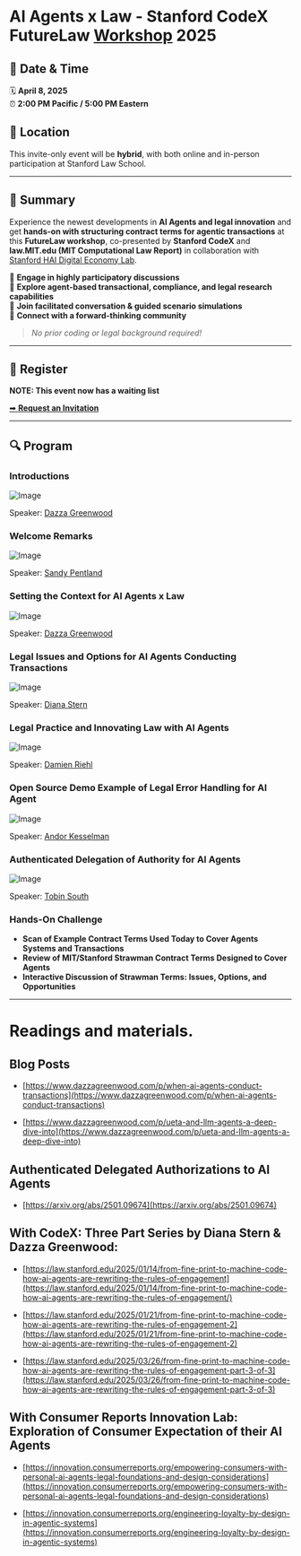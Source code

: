 # AI Agents x Law - Stanford CodeX FutureLaw [Workshop](https://computationallaw.org) 2025

## 📅 Date & Time
🗓 **April 8, 2025**  
⏰ **2:00 PM Pacific / 5:00 PM Eastern**  

## 📍 Location
This invite-only event will be **hybrid**, with both online and in-person participation at Stanford Law School.

---

## 🚀 Summary
Experience the newest developments in **AI Agents and legal innovation** and get **hands-on with structuring contract terms for agentic transactions** at this **FutureLaw workshop**, co-presented by **Stanford CodeX** and **law.MIT.edu (MIT Computational Law Report)** in collaboration with [Stanford HAI Digital Economy Lab](https://digitaleconomy.stanford.edu/).

🔹 **Engage in highly participatory discussions**  
🔹 **Explore agent-based transactional, compliance, and legal research capabilities**  
🔹 **Join facilitated conversation & guided scenario simulations**  
🔹 **Connect with a forward-thinking community**  

> *No prior coding or legal background required!*

---

## 📝 Register

**NOTE: This event now has a waiting list**

[➡ **Request an Invitation**](https://forms.gle/bew2BymfMSf6S8zj6)


---

## 🔍 Program

### Introductions

![Image](https://github.com/user-attachments/assets/cef08e39-2330-4406-9ebe-c5942c67f646)

Speaker: [Dazza Greenwood](https://www.linkedin.com/in/dazzagreenwood/)

### Welcome Remarks

![Image](https://github.com/user-attachments/assets/abb7b15c-a99d-4b77-b675-93341c3ace66)

Speaker: [Sandy Pentland](https://www.linkedin.com/in/alexsandypentland/)  

### Setting the Context for AI Agents x Law

![Image](https://github.com/user-attachments/assets/41f662a0-fba5-447a-9da9-6e81357b3430)

Speaker: [Dazza Greenwood](https://www.linkedin.com/in/dazzagreenwood/)

### Legal Issues and Options for AI Agents Conducting Transactions

![Image](https://github.com/user-attachments/assets/3a8f9145-b013-41ad-9b6e-0893ca10a035)

Speaker: [Diana Stern](https://www.linkedin.com/in/dianajstern/)


### Legal Practice and Innovating Law with AI Agents

![Image](https://github.com/user-attachments/assets/b7d8da70-9139-46d4-b599-7086fbfa7320)

Speaker: [Damien Riehl](https://www.linkedin.com/in/damienriehl/)


### Open Source Demo Example of Legal Error Handling for AI Agent

![Image](https://github.com/user-attachments/assets/6292cf67-617d-471d-8e88-26a6d0aa0d94)

Speaker: [Andor Kesselman](https://www.linkedin.com/in/andorsk/)

### Authenticated Delegation of Authority for AI Agents

![Image](https://github.com/user-attachments/assets/b6abedb0-58fe-46c5-8d6e-5896889a093a)

Speaker: [Tobin South](https://www.linkedin.com/in/tobinsouth/)


### Hands-On Challenge
- **Scan of Example Contract Terms Used Today to Cover Agents Systems and Transactions**
- **Review of MIT/Stanford Strawman Contract Terms Designed to Cover Agents**
- **Interactive Discussion of Strawman Terms: Issues, Options, and Opportunities**

----------

# Readings and materials.

## Blog Posts

* [https://www.dazzagreenwood.com/p/when-ai-agents-conduct-transactions](https://www.dazzagreenwood.com/p/when-ai-agents-conduct-transactions)

* [https://www.dazzagreenwood.com/p/ueta-and-llm-agents-a-deep-dive-into](https://www.dazzagreenwood.com/p/ueta-and-llm-agents-a-deep-dive-into)

## Authenticated Delegated Authorizations to AI Agents

* [https://arxiv.org/abs/2501.09674](https://arxiv.org/abs/2501.09674)

## With CodeX: Three Part Series by Diana Stern & Dazza Greenwood:

* [https://law.stanford.edu/2025/01/14/from-fine-print-to-machine-code-how-ai-agents-are-rewriting-the-rules-of-engagement](https://law.stanford.edu/2025/01/14/from-fine-print-to-machine-code-how-ai-agents-are-rewriting-the-rules-of-engagement/)

* [https://law.stanford.edu/2025/01/21/from-fine-print-to-machine-code-how-ai-agents-are-rewriting-the-rules-of-engagement-2](https://law.stanford.edu/2025/01/21/from-fine-print-to-machine-code-how-ai-agents-are-rewriting-the-rules-of-engagement-2)

* [https://law.stanford.edu/2025/03/26/from-fine-print-to-machine-code-how-ai-agents-are-rewriting-the-rules-of-engagement-part-3-of-3](https://law.stanford.edu/2025/03/26/from-fine-print-to-machine-code-how-ai-agents-are-rewriting-the-rules-of-engagement-part-3-of-3)

## With Consumer Reports Innovation Lab: Exploration of Consumer Expectation of their AI Agents

* [https://innovation.consumerreports.org/empowering-consumers-with-personal-ai-agents-legal-foundations-and-design-considerations](https://innovation.consumerreports.org/empowering-consumers-with-personal-ai-agents-legal-foundations-and-design-considerations)

* [https://innovation.consumerreports.org/engineering-loyalty-by-design-in-agentic-systems](https://innovation.consumerreports.org/engineering-loyalty-by-design-in-agentic-systems)

